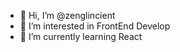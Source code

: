 - 👋 Hi, I’m @zenglincient
- 👀 I’m interested in FrontEnd Develop
- 🌱 I’m currently learning React

<!---
zenglincient/zenglincient is a ✨ special ✨ repository because its `README.md` (this file) appears on your GitHub profile.
You can click the Preview link to take a look at your changes.
--->
